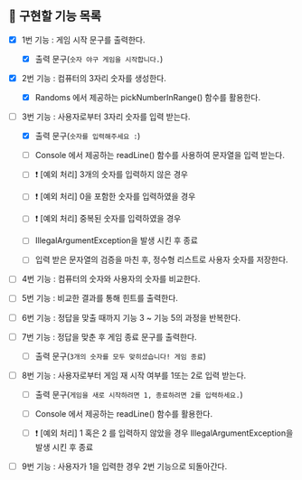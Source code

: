 ## 🎯 구현할 기능 목록

- [x] 1번 기능 : 게임 시작 문구를 출력한다.
   - [x] 출력 문구(`숫자 야구 게임을 시작합니다.`)


- [x] 2번 기능 : 컴퓨터의 3자리 숫자를 생성한다.
    - [x] Randoms 에서 제공하는 pickNumberInRange() 함수를 활용한다.


- [ ] 3번 기능 : 사용자로부터 3자리 숫자를 입력 받는다.
    - [x] 출력 문구(`숫자를 입력해주세요 :`)
    - [ ] Console 에서 제공하는 readLine() 함수를 사용하여 문자열을 입력 받는다.
    - [ ] ❗️ [예외 처리] 3개의 숫자를 입력하지 않은 경우
    - [ ] ❗️ [예외 처리] 0을 포함한 숫자를 입력하였을 경우
    - [ ] ❗️ [예외 처리] 중복된 숫자를 입력하였을 경우 
    - [ ] IllegalArgumentException을 발생 시킨 후 종료
    - [ ] 입력 받은 문자열의 검증을 마친 후, 정수형 리스트로 사용자 숫자를 저장한다.


- [ ] 4번 기능 : 컴퓨터의 숫자와 사용자의 숫자를 비교한다.


- [ ] 5번 기능 : 비교한 결과를 통해 힌트를 출력한다.


- [ ] 6번 기능 : 정답을 맞출 때까지 기능 3 ~ 기능 5의 과정을 반복한다.


- [ ] 7번 기능 : 정답을 맞춘 후 게임 종료 문구를 출력한다.
  - [ ] 출력 문구(`3개의 숫자를 모두 맞히셨습니다! 게임 종료`)


- [ ] 8번 기능 : 사용자로부터 게임 재 시작 여부를 1또는 2로 입력 받는다.
    - [ ] 출력 문구(`게임을 새로 시작하려면 1, 종료하려면 2를 입력하세요.`)
    - [ ] Console 에서 제공하는 readLine() 함수를 활용한다.
    - [ ] ❗️ [예외 처리] 1 혹은 2 를 입력하지 않았을 경우 IllegalArgumentException을 발생 시킨 후 종료


- [ ] 9번 기능 : 사용자가 1을 입력한 경우 2번 기능으로 되돌아간다.
